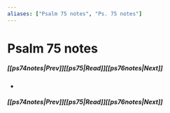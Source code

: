 ```yaml
---
aliases: ["Psalm 75 notes", "Ps. 75 notes"]
---
```

# Psalm 75 notes
##### <span class=arrow-left></span>[[ps74notes|Prev]]<span class=navigation-separator></span>[[ps75|Read]]<span class=navigation-separator></span>[[ps76notes|Next]]<span class=arrow-right></span>
- 
##### <span class=arrow-left></span>[[ps74notes|Prev]]<span class=navigation-separator></span>[[ps75|Read]]<span class=navigation-separator></span>[[ps76notes|Next]]<span class=arrow-right></span>